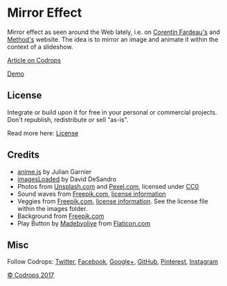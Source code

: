 # Mirror Effect

Mirror effect as seen around the Web lately, i.e. on [Corentin Fardeau's](http://www.corentinfardeau.fr/) and [Method's](http://method.digital/) website. The idea is to mirror an image and animate it within the context of a slideshow.

[Article on Codrops](https://tympanus.net/codrops/?p=29492)

[Demo](http://tympanus.net/Develppment/MirrorEffect/)

## License

Integrate or build upon it for free in your personal or commercial projects. Don't republish, redistribute or sell "as-is". 

Read more here: [License](http://tympanus.net/codrops/licensing/)

## Credits

- [anime.js](http://anime-js.com/) by Julian Garnier
- [imagesLoaded](http://imagesloaded.desandro.com/) by David DeSandro
- Photos from [Unsplash.com](http://unsplash.com) and [Pexel.com](http://pexels.com), licensed under [CC0](https://creativecommons.org/publicdomain/zero/1.0/)
- Sound waves from [Freepik.com](http://freepik.com), [license information](http://support.freepik.com/hc/en-us)
- Veggies from [Freepik.com](http://www.freepik.com/index.php?goto=74&idfoto=969209), [license information](http://support.freepik.com/hc/en-us). See the license file within the images folder.
- Background from [Freepik.com](http://www.freepik.com)
- Play Button by [Madebyolive](http://www.flaticon.com/authors/madebyoliver) from [Flaticon.com](http://www.flaticon.com/free-icon/play-button_149125)

## Misc

Follow Codrops: [Twitter](http://www.twitter.com/codrops), [Facebook](https://www.facebook.com/codrops/), [Google+](https://plus.google.com/101095823814290637419), [GitHub](https://github.com/codrops), [Pinterest](http://www.pinterest.com/codrops/), [Instagram](https://www.instagram.com/codropsss/)


[© Codrops 2017](http://www.codrops.com)





